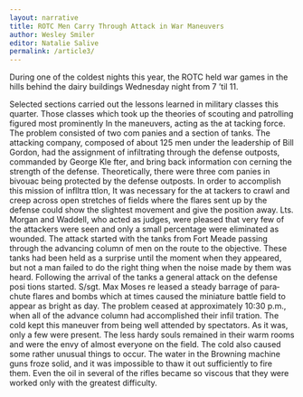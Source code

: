 ```yaml
---
layout: narrative
title: ROTC Men Carry Through Attack in War Maneuvers
author: Wesley Smiler
editor: Natalie Salive
permalink: /article3/
---
```


During one of the coldest nights this year, 
the ROTC held war games in the hills behind
the dairy buildings Wednesday night from 7 ’til 11.

Selected sections carried out the
lessons learned in military classes
this quarter. Those classes which
took up the theories of scouting and
patrolling figured most prominently
In the maneuvers, acting as the at­
tacking force.
The problem consisted of two com­
panies and a section of tanks. The
attacking company, composed of
about 125 men under the leadership
of Bill Gordon, had the assignment
of infiltrating through the defense
outposts, commanded by George Kle­
fter, and bring back information con­
cerning the strength of the defense.
Theoretically, there were three com­
panies in bivouac being protected by
the defense outposts. In order to
accomplish this mission of inflltra­
ttlon, It was necessary for the at­
tackers to crawl and creep across
open stretches of fields where the
flares sent up by the defense could
show the slightest movement and
give the position away. Lts. Morgan
and Waddell, who acted as judges,
were pleased that very few of the
attackers were seen and only a
small percentage were eliminated as
wounded.
The attack started with the tanks
from Fort Meade passing through
the advancing column of men on the
route to the objective. These tanks
had been held as a surprise until the
moment when they appeared, but not
a man failed to do the right thing
when the noise made by them was
heard.
Following the arrival of the tanks
a general attack on the defense posi­
tions started. S/sgt. Max Moses re­
leased a steady barrage of para­
chute flares and bombs which at
times caused the miniature battle­
field to appear as bright as day. The
problem ceased at approximately
10:30 p.m., when all of the advance
column had accomplished their infil­
tration.
The cold kept this maneuver from
being well attended by spectators.
As it was, only a few were present.
The less hardy souls remained in
their warm rooms and were the envy
of almost everyone on the field. The
cold also caused some rather unusual
things to occur. The water in the
Browning machine guns froze solid,
and it was impossible to thaw it out
sufficiently to fire them. Even the
oil in several of the rifles became
so viscous that they were worked
only with the greatest difficulty.
